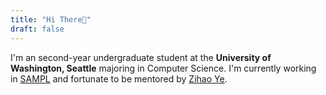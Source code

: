 ```yaml
---
title: "Hi There👋"
draft: false
---
```

I'm an second-year undergraduate student at the **University of Washington, Seattle** majoring in Computer Science. I'm currently working in [SAMPL](https://sampl.cs.washington.edu/) and fortunate to be mentored by [Zihao Ye](https://homes.cs.washington.edu/~zhye/).
